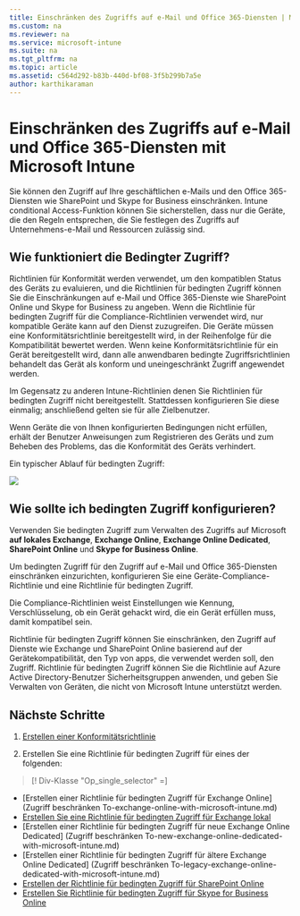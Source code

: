 ```yaml
---
title: Einschränken des Zugriffs auf e-Mail und Office 365-Diensten | Microsoft Intune
ms.custom: na
ms.reviewer: na
ms.service: microsoft-intune
ms.suite: na
ms.tgt_pltfrm: na
ms.topic: article
ms.assetid: c564d292-b83b-440d-bf08-3f5b299b7a5e
author: karthikaraman
---
```

# Einschränken des Zugriffs auf e-Mail und Office 365-Diensten mit Microsoft Intune
Sie können den Zugriff auf Ihre geschäftlichen e-Mails und den Office 365-Diensten wie SharePoint und Skype for Business einschränken. Intune conditional Access-Funktion können Sie sicherstellen, dass nur die Geräte, die den Regeln entsprechen, die Sie festlegen des Zugriffs auf Unternehmens-e-Mail und Ressourcen zulässig sind.
## Wie funktioniert die Bedingter Zugriff?
Richtlinien für Konformität werden verwendet, um den kompatiblen Status des Geräts zu evaluieren, und die Richtlinien für bedingten Zugriff können Sie die Einschränkungen auf e-Mail und Office 365-Dienste wie SharePoint Online und Skype for Business zu angeben. Wenn die Richtlinie für bedingten Zugriff für die Compliance-Richtlinien verwendet wird, nur kompatible Geräte kann auf den Dienst zuzugreifen. Die Geräte müssen eine Konformitätsrichtlinie bereitgestellt wird, in der Reihenfolge für die Kompatibilität bewertet werden.
Wenn keine Konformitätsrichtlinie für ein Gerät bereitgestellt wird, dann alle anwendbaren bedingte Zugriffsrichtlinien behandelt das Gerät als konform und uneingeschränkt Zugriff angewendet werden.

Im Gegensatz zu anderen Intune-Richtlinien denen Sie Richtlinien für bedingten Zugriff nicht bereitgestellt. Stattdessen konfigurieren Sie diese einmalig; anschließend gelten sie für alle Zielbenutzer.


Wenn Geräte die von Ihnen konfigurierten Bedingungen nicht erfüllen, erhält der Benutzer Anweisungen zum Registrieren des Geräts und zum Beheben des Problems, das die Konformität des Geräts verhindert.

Ein typischer Ablauf für bedingten Zugriff:

![](./media/ConditionalAccess4.png)

## Wie sollte ich bedingten Zugriff konfigurieren?
Verwenden Sie bedingten Zugriff zum Verwalten des Zugriffs auf Microsoft **auf lokales Exchange**, **Exchange Online**, **Exchange Online Dedicated**,  **SharePoint Online** und **Skype for Business Online**.

Um bedingten Zugriff für den Zugriff auf e-Mail und Office 365-Diensten einschränken einzurichten, konfigurieren Sie eine Geräte-Compliance-Richtlinie und eine Richtlinie für bedingten Zugriff.

Die Compliance-Richtlinien weist Einstellungen wie Kennung, Verschlüsselung, ob ein Gerät gehackt wird, die ein Gerät erfüllen muss, damit kompatibel sein.  

Richtlinie für bedingten Zugriff können Sie einschränken, den Zugriff auf Dienste wie Exchange und SharePoint Online basierend auf der Gerätekompatibilität, den Typ von apps, die verwendet werden soll, den Zugriff. Richtlinie für bedingten Zugriff können Sie die Richtlinie auf Azure Active Directory-Benutzer Sicherheitsgruppen anwenden, und geben Sie Verwalten von Geräten, die nicht von Microsoft Intune unterstützt werden.  


## Nächste Schritte
1.  [Erstellen einer Konformitätsrichtlinie](create-a-device-compliance-policy-in-microsoft-intune.md)

2.  Erstellen Sie eine Richtlinie für bedingten Zugriff für eines der folgenden:
> [! Div-Klasse "Op_single_selector" =]
- [Erstellen einer Richtlinie für bedingten Zugriff für Exchange Online] (Zugriff beschränken To-exchange-online-with-microsoft-intune.md)
- [Erstellen Sie eine Richtlinie für bedingten Zugriff für Exchange lokal](restrict-access-to-exchange-onpremises-with-microsoft-intune.md)
- [Erstellen einer Richtlinie für bedingten Zugriff für neue Exchange Online Dedicated] (Zugriff beschränken To-new-exchange-online-dedicated-with-microsoft-intune.md)
- [Erstellen einer Richtlinie für bedingten Zugriff für ältere Exchange Online Dedicated] (Zugriff beschränken To-legacy-exchange-online-dedicated-with-microsoft-intune.md)
- [Erstellen der Richtlinie für bedingten Zugriff für SharePoint Online](restrict-access-to-sharepoint-online-with-microsoft-intune.md)
- [Erstellen Sie Richtlinie für bedingten Zugriff für Skype for Business Online](restrict-access-to-skype-for-business-online-with-microsoft-intune.md)


<!--HONumber=Mar16_HO4-->


